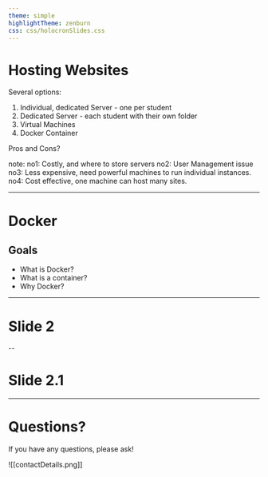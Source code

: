 ```yaml
---
theme: simple
highlightTheme: zenburn
css: css/holocronSlides.css
---
```


# Hosting Websites

Several options:
1) Individual, dedicated Server - one per student
2) Dedicated Server - each student with their own folder
3) Virtual Machines
4) Docker Container

Pros and Cons?

note:
no1: Costly, and where to store servers
no2: User Management issue
no3: Less expensive, need powerful machines to run individual instances.
no4: Cost effective, one machine can host many sites.

---
# Docker

## Goals
- What is Docker?
- What is a container?
- Why Docker?

---

# Slide 2

--

# Slide 2.1


---

# Questions?

If you have any questions, please ask!

![[contactDetails.png]]